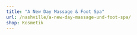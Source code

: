 ```yaml
---
title: "A New Day Massage & Foot Spa"
url: /nashville/a-new-day-massage-und-foot-spa/
shop: Kosmetik
---
```

